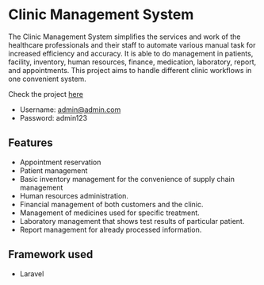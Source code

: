 # Clinic Management System 
The Clinic Management System simplifies the services and work of the healthcare professionals and their staff to automate various manual task for increased efficiency and accuracy. It is able to do management in patients, facility, inventory, human resources, finance, medication, laboratory, report, and appointments. This project aims to handle different clinic workflows in one convenient system. 

Check the project [here](http://jmc-clinic-management.herokuapp.com/)
* Username: admin@admin.com
* Password: admin123

## Features
* Appointment reservation
* Patient management
* Basic inventory management for the convenience of supply chain management
* Human resources administration.
* Financial management of both customers and the clinic.
* Management of medicines used for specific treatment.
* Laboratory management that shows test results of particular patient.
* Report management for already processed information.

## Framework used
* Laravel
